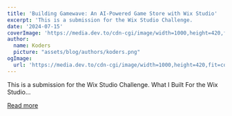 ```yaml
---
title: 'Building Gamewave: An AI-Powered Game Store with Wix Studio'
excerpt: 'This is a submission for the Wix Studio Challenge.           What I Built   For the Wix Studio...'
date: '2024-07-15'
coverImage: 'https://media.dev.to/cdn-cgi/image/width=1000,height=420,fit=cover,gravity=auto,format=auto/https%3A%2F%2Fdev-to-uploads.s3.amazonaws.com%2Fuploads%2Farticles%2F5absa7roo9u88nwitp1d.jpeg'
author:
  name: Koders
  picture: "assets/blog/authors/koders.png"
ogImage:
  url: 'https://media.dev.to/cdn-cgi/image/width=1000,height=420,fit=cover,gravity=auto,format=auto/https%3A%2F%2Fdev-to-uploads.s3.amazonaws.com%2Fuploads%2Farticles%2F5absa7roo9u88nwitp1d.jpeg'
---
```


This is a submission for the Wix Studio Challenge.           What I Built   For the Wix Studio...

[Read more](https://dev.to/molaycule/building-gamewave-an-ai-powered-game-store-with-wix-studio-3lp9)
